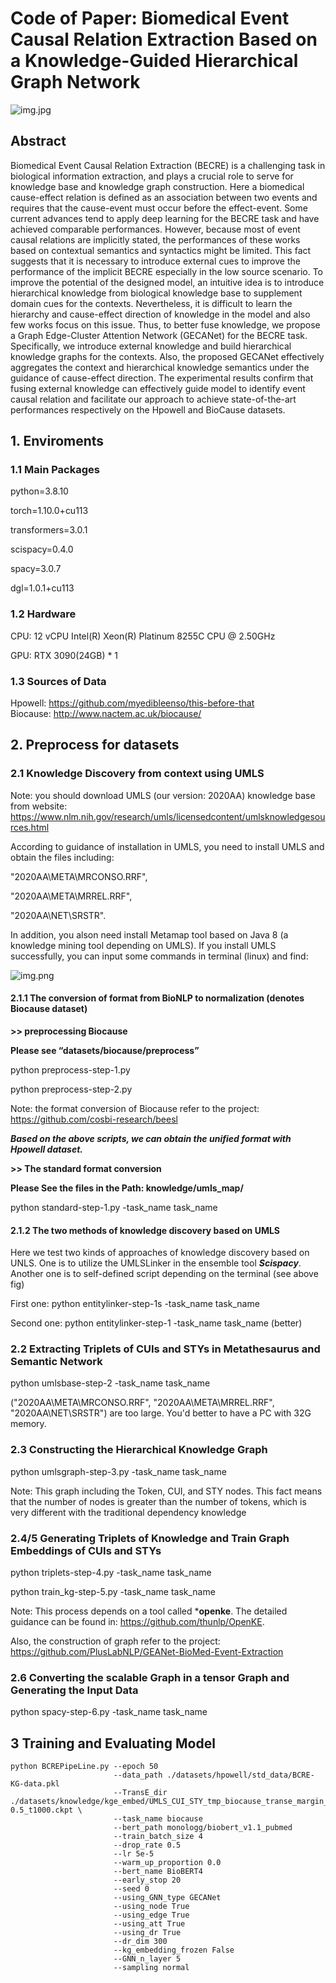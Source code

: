 # Code of Paper: Biomedical Event Causal Relation Extraction Based on a Knowledge-Guided Hierarchical Graph Network
 
![img.jpg](img1.jpg)

## Abstract

Biomedical Event Causal Relation Extraction (BECRE) is a challenging task in biological information extraction, and plays a crucial role to serve for knowledge base and knowledge graph construction. Here a biomedical cause-effect relation is defined as an association between two events and requires that the cause-event must occur before the effect-event. Some current advances tend to apply deep learning for the BECRE task and have achieved comparable performances. However, because most of event causal relations are implicitly stated, the performances of these works based on contextual semantics and syntactics might be limited. This fact suggests that it is necessary to introduce external cues to improve the performance of the implicit BECRE especially in the low source scenario. To improve the potential of the designed model, an intuitive idea is to introduce hierarchical knowledge from biological knowledge base to supplement domain cues for the contexts. Nevertheless, it is difficult to learn the hierarchy and cause-effect direction of knowledge in the model and also few works focus on this issue. Thus, to better fuse knowledge, we propose a Graph Edge-Cluster Attention Network (GECANet) for the BECRE task. Specifically, we introduce external knowledge and build hierarchical knowledge graphs for the contexts. Also, the proposed GECANet effectively aggregates the context and hierarchical knowledge semantics under the guidance of cause-effect direction. The experimental results confirm that fusing external knowledge can effectively guide model to identify event causal relation and facilitate our approach to achieve state-of-the-art performances respectively on the Hpowell and BioCause datasets.

## 1. Enviroments
### 1.1 Main Packages

python=3.8.10

torch=1.10.0+cu113

transformers=3.0.1

scispacy=0.4.0

spacy=3.0.7

dgl=1.0.1+cu113

### 1.2 Hardware

CPU: 12 vCPU Intel(R) Xeon(R) Platinum 8255C CPU @ 2.50GHz

GPU: RTX 3090(24GB) * 1

### 1.3 Sources of Data 

Hpowell: https://github.com/myedibleenso/this-before-that \
Biocause: http://www.nactem.ac.uk/biocause/

## 2. Preprocess for datasets

### 2.1 Knowledge Discovery from context using UMLS

Note: you should download UMLS (our version: 2020AA) knowledge base from website: https://www.nlm.nih.gov/research/umls/licensedcontent/umlsknowledgesources.html

According to guidance of installation in UMLS, you need to install UMLS and obtain the files including:

"2020AA\META\MRCONSO.RRF", 

"2020AA\META\MRREL.RRF", 

"2020AA\NET\SRSTR".

In addition, you alson need install Metamap tool based on Java 8 (a knowledge mining tool depending on UMLS). If you install UMLS successfully, you can input some commands in terminal (linux) and find:

![img.png](img2.png)

#### 2.1.1 The conversion of format from BioNLP to normalization (denotes Biocause dataset) 

**>> preprocessing Biocause**

**Please see “datasets/biocause/preprocess”**

python preprocess-step-1.py

python preprocess-step-2.py

Note: the format conversion of Biocause refer to the project:  https://github.com/cosbi-research/beesl

***Based on the above scripts, we can obtain the unified format with Hpowell dataset.***

**>> The standard format conversion**

**Please See the files in the Path: knowledge/umls_map/**

python standard-step-1.py -task_name task_name

#### 2.1.2 The two methods of knowledge discovery based on UMLS

Here we test two kinds of approaches of knowledge discovery based on UNLS. One is to utilize the UMLSLinker in the ensemble tool  ***Scispacy***. Another one is to self-defined script depending on the terminal (see above fig)

First one: python entitylinker-step-1s -task_name task_name

Second one: python entitylinker-step-1 -task_name task_name (better)

### 2.2 Extracting Triplets of CUIs and STYs in Metathesaurus and Semantic Network

python umlsbase-step-2 -task_name task_name

("2020AA\META\MRCONSO.RRF", "2020AA\META\MRREL.RRF", "2020AA\NET\SRSTR") are too large. You'd better to have a PC with 32G memory.

### 2.3 Constructing the Hierarchical Knowledge Graph

python umlsgraph-step-3.py -task_name task_name

Note: This graph including the Token, CUI, and STY nodes. This fact means that the number of nodes is greater than the number of tokens, which is very different with the traditional dependency knowledge

### 2.4/5 Generating Triplets of Knowledge and Train Graph Embeddings of CUIs and STYs 

python triplets-step-4.py -task_name task_name

python train_kg-step-5.py -task_name task_name

Note: This process depends on a tool called ***openke**. The detailed guidance can be found in: https://github.com/thunlp/OpenKE.

Also, the construction of graph refer to the project: \
https://github.com/PlusLabNLP/GEANet-BioMed-Event-Extraction

### 2.6 Converting the scalable Graph in a tensor Graph and Generating the Input Data 

python spacy-step-6.py -task_name task_name

## 3 Training and Evaluating Model

```
python BCREPipeLine.py --epoch 50
                       --data_path ./datasets/hpowell/std_data/BCRE-KG-data.pkl 
                       --TransE_dir ./datasets/knowledge/kge_embed/UMLS_CUI_STY_tmp_biocause_transe_margin_d300_adam-0.5_t1000.ckpt \
                       --task_name biocause 
                       --bert_path monologg/biobert_v1.1_pubmed 
                       --train_batch_size 4 
                       --drop_rate 0.5 
                       --lr 5e-5 
                       --warm_up_proportion 0.0 
                       --bert_name BioBERT4
                       --early_stop 20 
                       --seed 0 
                       --using_GNN_type GECANet 
                       --using_node True 
                       --using_edge True 
                       --using_att True 
                       --using_dr True 
                       --dr_dim 300 
                       --kg_embedding_frozen False 
                       --GNN_n_layer 5 
                       --sampling normal
```






